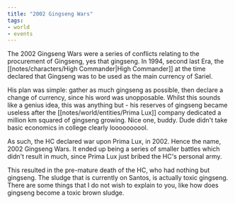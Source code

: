 ```yaml
---
title: "2002 Gingseng Wars"
tags:
- world
- events
---
```


The 2002 Gingseng Wars were a series of conflicts relating to the procurement of Gingseng, yes that gingseng. In 1994, second last Era, the [[notes/characters/High Commander|High Commander]] at the time declared that Gingseng was to be used as the main currency of Sariel. 

His plan was simple: gather as much gingseng as possible, then declare a change of currency, since his word was unopposable. Whilst this sounds like a genius idea, this was anything but - his reserves of gingseng became useless after the [[notes/world/entities/Prima Lux]] company dedicated a million km squared of gingseng growing. Nice one, buddy. Dude didn't take basic economics in college clearly loooooooool. 

As such, the HC declared war upon Prima Lux, in 2002. Hence the name, 2002 Gingseng Wars. It ended up being a series of smaller battles which didn't result in much, since Prima Lux just bribed the HC's personal army. 

This resulted in the pre-mature death of the HC, who had nothing but gingseng. The sludge that is currently on Santos, is actually toxic gingseng. There are some things that I do not wish to explain to you, like how does gingseng become a toxic brown sludge. 